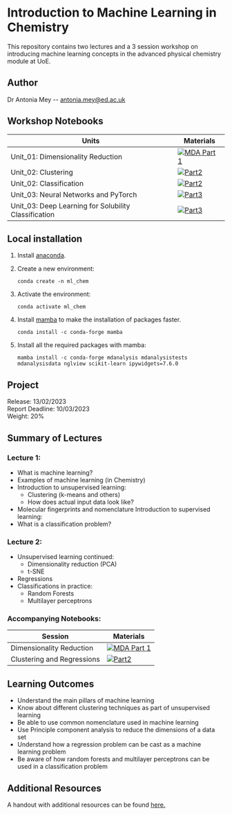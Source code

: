 # Introduction to Machine Learning in Chemistry

This repository contains two lectures and a 3 session workshop on introducing machine learning concepts in the advanced physical chemistry module at UoE. 

## Author
Dr Antonia Mey -- antonia.mey@ed.ac.uk

## Workshop Notebooks

| Units                | Materials |
|-----------|-------------------------|
|Unit_01: Dimensionality Reduction|[![MDA Part 1](https://colab.research.google.com/assets/colab-badge.svg)](https://colab.research.google.com/github/Edinburgh-Chemistry-Teaching/ML-for-Chemistry/blob/main/Unit_01/1_DR_part1.ipynb)|
|Unit_02: Clustering|[![Part2](https://colab.research.google.com/assets/colab-badge.svg)](https://colab.research.google.com/github/Edinburgh-Chemistry-Teaching/ML-for-Chemistry/blob/main/Unit_02/01_clustering.ipynb) |
|Unit_02: Classification|[![Part2](https://colab.research.google.com/assets/colab-badge.svg)](https://colab.research.google.com/github/Edinburgh-Chemistry-Teaching/ML-for-Chemistry/blob/main/Unit_02/02_classification.ipynb) |
|Unit_03: Neural Networks and PyTorch|[![Part3](https://colab.research.google.com/assets/colab-badge.svg)](https://github.com/Edinburgh-Chemistry-Teaching/ML-for-Chemistry/blob/main/Unit_03/pytorch_basics.ipynb) |
|Unit_03:  Deep Learning for Solubility Classification|[![Part3](https://colab.research.google.com/assets/colab-badge.svg)](https://colab.research.google.com/github/Edinburgh-Chemistry-Teaching/ML-for-Chemistry/blob/main/Unit_03/02_Solubility_classification.ipynb)|

## Local installation

1. Install [anaconda](https://www.anaconda.com/products/distribution).
2. Create a new environment:

   `conda create -n ml_chem`
   
3. Activate the environment:

   `conda activate ml_chem`
   
4. Install [mamba](https://anaconda.org/conda-forge/mamba) to make the installation of packages faster.

   `conda install -c conda-forge mamba`
   
5. Install all the required packages with mamba:

   `mamba install -c conda-forge mdanalysis mdanalysistests mdanalysisdata nglview scikit-learn ipywidgets=7.6.0`

## Project

Release: 13/02/2023  
Report Deadline: 10/03/2023  
Weight: 20%

## Summary of Lectures
### Lecture 1:
- What is machine learning?
- Examples of machine learning (in Chemistry)
- Introduction to unsupervised learning:
   - Clustering (k-means and others)
   - How does actual input data look like?
- Molecular fingerprints and nomenclature
Introduction to supervised learning:
- What is a classification problem?

### Lecture 2:
- Unsupervised learning continued:
   - Dimensionality reduction (PCA)
   - t-SNE
- Regressions
- Classifications in practice:
   - Random Forests
   - Multilayer perceptrons 

### Accompanying Notebooks:

| Session                 | Materials |
|-----------|-------------------------|
|Dimensionality Reduction|[![MDA Part 1](https://colab.research.google.com/assets/colab-badge.svg)](https://colab.research.google.com/github/Edinburgh-Chemistry-Teaching/ML-for-Chemistry/blob/main/Unit_01/1_DR_part1.ipynb)|
|Clustering and Regressions|[![Part2](https://colab.research.google.com/assets/colab-badge.svg)](https://github.com/Edinburgh-Chemistry-Teaching/ML-for-Chemistry/blob/main/Unit_02/02_clustering.ipynb) |

## Learning Outcomes
- Understand the main pillars of machine learning
- Know about different clustering techniques as part of unsupervised learning
- Be able to use common nomenclature used in machine learning
- Use Principle component analysis to reduce the dimensions of a data set
- Understand how a regression problem can be cast as a machine learning problem 
- Be aware of how random forests and multilayer perceptrons can be used in a classification problem



## Additional Resources
A handout with additional resources can be found [here.](https://github.com/meyresearch/ML_for_chemistry/blob/main/Handout.pdf)
